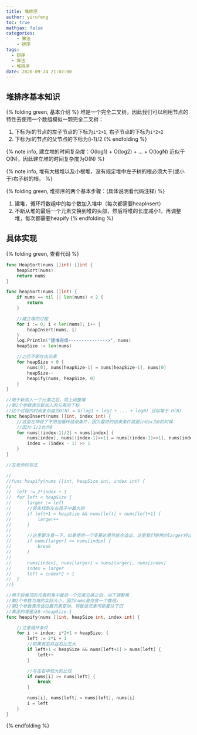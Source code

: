 ```yaml
---
title: 堆排序
author: yirufeng
toc: true
mathjax: false
categories: 
	- 算法
	- 排序
tags:
  - 排序
  - 算法
  - 堆排序
date: 2020-09-24 21:07:00
---
```

## 堆排序基本知识
{% folding green, 基本介绍 %}
堆是一个完全二叉树，因此我们可以利用节点的特性去使用一个数组模拟一颗完全二叉树：
1. 下标为i的节点的左子节点的下标为`i*2+1`, 右子节点的下标为`i*2+2`
2. 下标为i的节点的父节点的下标为(i-1)/2
{% endfolding %}

{% note info, 建立堆的时间复杂度：O(log1) + O(log2) + ... + O(logN) 近似于 O(N)，因此建立堆的时间复杂度为O(N) %}

{% note info, 堆有大根堆以及小根堆，没有规定堆中左子树的根必须大于(或小于)右子树的根。
 %}




{% folding green, 堆排序的两个基本步骤：(具体说明看代码注释) %}
1. 建堆，循环将数组中的每个数加入堆中（每次都需要heapInsert）
2. 不断从堆的最后一个元素交换到堆的头部，然后将堆的长度减小1，再调整堆，每次都需要heapify
{% endfolding %}

<!-- more -->

## 具体实现

{% folding green, 查看代码 %}

```go
func HeapSort(nums []int) []int {
	heapSort(nums)
	return nums
}

func heapSort(nums []int) {
	if nums == nil || len(nums) < 2 {
		return
	}

	//建立堆的过程
	for i := 0; i < len(nums); i++ {
		heapInsert(nums, i)
	}
	log.Println("建堆完成--------------->", nums)
	heapSize := len(nums)

	//之后不断吐出元素
	for heapSize > 0 {
		nums[0], nums[heapSize-1] = nums[heapSize-1], nums[0]
		heapSize--
		heapify(nums, heapSize, 0)
	}
}

//用于新加入一个元素之后，向上调整堆
//第2个参数表示新加入的元素的下标
//这个过程的时间复杂度为O(N) = O(log1 + log2 + ... + logN) 近似等于 O(N)
func heapInsert(nums []int, index int) {
	//这里左神说了不用加循环结束条件，因为最终的结束条件就是index为0的时候
	//因为-1/2也为0
	for nums[(index-1)/2] < nums[index] {
		nums[index], nums[(index-1)>>1] = nums[(index-1)>>1], nums[index]
		index = (index - 1) >> 1
	}
}

//左老师的写法

//
//func heapify(nums []int, heapSize int, index int) {
//
//	left := 2*index + 1
//	for left < heapSize {
//		larger := left
//		//首先找到左右孩子中最大的
//		if left+1 < heapSize && nums[left] < nums[left+1] {
//			larger++
//		}
//
//		//这里要注意一下，如果使用一个变量这里可能会溢出，这里我们使用的larger经过了前面的验证
//		if nums[larger] <= nums[index] {
//			break
//		}
//
//		nums[index], nums[larger] = nums[larger], nums[index]
//		index = larger
//		left = index*2 + 1
//	}
//}

//用于将堆顶的元素和堆中最后一个元素交换之后，向下调整堆
//第2个参数为堆的实际大小，因为nums是存放一个数组，
//第3个参数表示该位置元素变动，导致该元素可能要往下沉
//真正的堆是从0->heapSize-1
func heapify(nums []int, heapSize int, index int) {

	//注意循环条件
	for i := index; i*2+1 < heapSize; {
		left := 2*i + 1
		//如果有右并且右比左大
		if left+1 < heapSize && nums[left+1] > nums[left] {
			left++
		}

		//与左右中较大的比较
		if nums[i] >= nums[left] {
			break
		}

		nums[i], nums[left] = nums[left], nums[i]
		i = left
	}
}
```
{% endfolding %}
